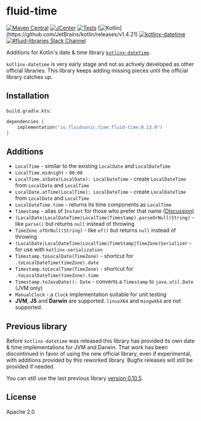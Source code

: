fluid-time
==========

[![Maven Central](https://img.shields.io/maven-central/v/io.fluidsonic.time/fluid-time?label=Maven%20Central)](https://search.maven.org/artifact/io.fluidsonic.time/fluid-time)
[![JCenter](https://img.shields.io/bintray/v/fluidsonic/kotlin/time?label=JCenter)](https://bintray.com/fluidsonic/kotlin/time)
[![Tests](https://github.com/fluidsonic/fluid-time/workflows/Tests/badge.svg)](https://github.com/fluidsonic/fluid-time/actions?workflow=Tests)
[![Kotlin](https://img.shields.io/badge/Kotlin-1.4.21%20(Darwin,%20JS,%20JVM)-blue.svg)](https://github.com/JetBrains/kotlin/releases/v1.4.21)
[![kotlinx-datetime](https://img.shields.io/badge/kotlinx--datetime-0.1.1-blue.svg)](https://github.com/Kotlin/kotlinx-datetime/releases/tag/v0.1.1)
[![#fluid-libraries Slack Channel](https://img.shields.io/badge/slack-%23fluid--libraries-543951.svg?label=Slack)](https://kotlinlang.slack.com/messages/C7UDFSVT2/)

Additions for Kotlin's date & time library [`kotlinx-datetime`](https://github.com/Kotlin/kotlinx-datetime).

`kotlinx-datetime` is very early stage and not as actively developed as other official libraries. This library keeps adding missing pieces until the official
library catches up.



Installation
------------

`build.gradle.kts`:

```kotlin
dependencies {
	implementation("io.fluidsonic.time:fluid-time:0.13.0")
}
```

Additions
---------

- `LocalTime` - similar to the existing `LocalDate` and `LocalDateTime`
- `LocalTime.midnight` - `00:00`
- `LocalTime.atDate(LocalDate): LocalDateTime` - create `LocalDateTime` from `LocalDate` and `LocalTime`
- `LocalDate.atTime(LocalTime): LocalDateTime` - create `LocalDateTime` from `LocalDate` and `LocalTime`
- `LocalDateTime.time` - returns its time components as `LocalTime`
- `Timestamp` - alias of `Instant` for those who prefer that name ([Discussion](https://kotlinlang.slack.com/archives/C01923PC6A0/p1597788327006500))
- `(LocalDate|LocalDateTime|LocalTime|Timestamp).parseOrNull(String)` - like `parse()` but returns `null` instead of throwing
- `TimeZone.ofOrNull(String)` - like `of()` but returns `null` instead of throwing
- `(LocalDate|LocalDateTime|LocalTime|TimeStamp|TimeZone)Serializer` - for use with `kotlinx-serialization`
- `Timestamp.toLocalDate(TimeZone)` - shortcut for `.toLocalDateTime(timeZone).date`
- `Timestamp.toLocalTime(TimeZone)` - shortcut for `.toLocalDateTime(timeZone).time`
- `Timestamp.toJavaDate(): Date` - converts a `Timestamp` to `java.util.Date` (JVM only)
- `ManualClock` - a `Clock` implementation suitable for unit testing
- **JVM**, **JS** and **Darwin** are supported. `linuxX64` and `mingwX64` are not supported.

Previous library
----------------

Before `kotlinx-datetime` was released this library has provided its own date & time implementations for JVM and Darwin. That work has been discontinued in
favor of using the new official library, even if experimental, with additions provided by this reworked library. Bugfix releases will still be provided if
needed.

You can still use the last previous library [version 0.10.5](https://github.com/fluidsonic/fluid-time/releases/tag/0.10.5).


License
-------

Apache 2.0
